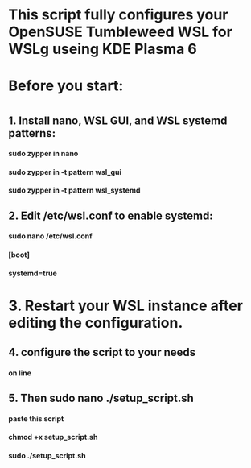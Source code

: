 # This script fully configures your OpenSUSE Tumbleweed WSL for WSLg useing KDE Plasma 6 
#
# Before you start:
# 
## 1. Install nano, WSL GUI, and WSL systemd patterns:
#### sudo zypper in nano
#### sudo zypper in -t pattern wsl_gui
#### sudo zypper in -t pattern wsl_systemd
## 2. Edit /etc/wsl.conf to enable systemd:
#### sudo nano /etc/wsl.conf
#### [boot]
#### systemd=true

# 3. Restart your WSL instance after editing the configuration.

## 4. configure the script to your needs
#### on line 
## 5. Then sudo nano ./setup_script.sh
#### paste this script  
#### chmod +x setup_script.sh
#### sudo ./setup_script.sh
